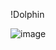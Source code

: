 !Dolphin

![image](https://github.com/user-attachments/assets/59bb7b17-212d-4d06-850f-3974b51e61af)
